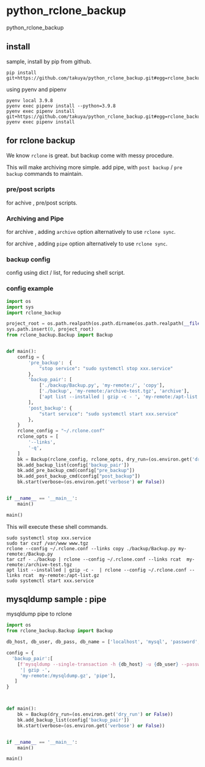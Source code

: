 # python_rclone_backup

python_rclone_backup

## install 

sample, install by pip from github.
```shell
pip install git+https://github.com/takuya/python_rclone_backup.git#egg=rclone_backup
```

using pyenv and pipenv 
```shell
pyenv local 3.9.8
pyenv exec pipenv install --python=3.9.8
pyenv exec pipenv install git+https://github.com/takuya/python_rclone_backup.git#egg=rclone_backup
pyenv exec pipenv install 
```

## for rclone backup

We know `rclone` is great. but backup come with messy procedure.

This will make archiving more simple. add pipe, with `post backup` / `pre backup` commands to maintain.
### pre/post scripts

for achive , pre/post scripts.

### Archiving and Pipe

for archive , adding `archive` option alternatively to use `rclone sync`.

for archive , adding `pipe` option alternatively to use `rclone sync`.

### backup config

config using dict / list, for reducing shell script.

### config example

```python
import os
import sys
import rclone_backup

project_root = os.path.realpath(os.path.dirname(os.path.realpath(__file__)) + "/..")
sys.path.insert(0, project_root)
from rclone_backup.Backup import Backup


def main():
    config = {
        'pre_backup':  {
            "stop service": "sudo systemctl stop xxx.service"
        },
        'backup_pair': [
            ['./backup/Backup.py', 'my-remote:/', 'copy'],
            ['./backup', 'my-remote:/archive-test.tgz', 'archive'],
            ['apt list --installed | gzip -c - ', 'my-remote:/apt-list.gz', 'pipe'],
        ],
        'post_backup': {
            "start service": "sudo systemctl start xxx.service"
        },
    }
    rclone_config = "~/.rclone.conf"
    rclone_opts = [
        '--links',
        '-q',
    ]
    bk = Backup(rclone_config, rclone_opts, dry_run=(os.environ.get('dry_run') or False))
    bk.add_backup_list(config['backup_pair'])
    bk.add_pre_backup_cmd(config["pre_backup"])
    bk.add_post_backup_cmd(config["post_backup"])
    bk.start(verbose=(os.environ.get('verbose') or False))


if __name__ == '__main__':
    main()

main()

```

This will execute these shell commands.

```shell
sudo systemctl stop xxx.service
sudo tar cvzf /var/www www.tgz
rclone --config ~/.rclone.conf --links copy ./backup/Backup.py my-remote:/Backup.py
tar czf - ./backup | rclone --config ~/.rclone.conf --links rcat  my-remote:/archive-test.tgz
apt list --installed | gzip -c -  | rclone --config ~/.rclone.conf --links rcat  my-remote:/apt-list.gz
sudo systemctl start xxx.service
```

## mysqldump sample : pipe

mysqldump pipe to rclone

```python
import os
from rclone_backup.Backup import Backup

db_host, db_user, db_pass, db_name = ['localhost', 'mysql', 'password', 'db_name']

config = {
  'backup_pair':[
    [f'mysqldump --single-transaction -h {db_host} -u {db_user} --password={db_pass} {db_name}'
     '| gzip -',
     'my-remote:/mysqldump.gz', 'pipe'],
   ]
}



def main():
    bk = Backup(dry_run=(os.environ.get('dry_run') or False))
    bk.add_backup_list(config['backup_pair'])
    bk.start(verbose=(os.environ.get('verbose') or False))


if __name__ == '__main__':
    main()

main()

```



